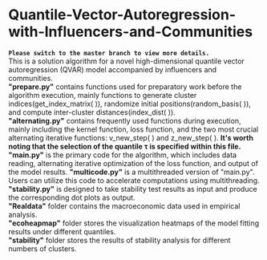 # Quantile-Vector-Autoregression-with-Influencers-and-Communities
**``Please switch to the master branch to view more details.``**<br>
This is a solution algorithm for a novel high-dimensional quantile vector autoregression (QVAR) model accompanied by influencers and communities.<br>
**"prepare.py"** contains functions used for preparatory work before the algorithm execution, mainly functions to generate cluster indices(get_index_matrix( )), randomize initial positions(random_basis( )), and compute inter-cluster distances(index_dist( )).<br>
**"alternating.py"** contains frequently used functions during execution, mainly including the kernel function, loss function, and the two most crucial alternating iterative functions: v_new_step( ) and z_new_step( ). **It's worth noting that the selection of the quantile τ is specified within this file.** <br>
**"main.py"** is the primary code for the algorithm, which includes data reading, alternating iterative optimization of the loss function, and output of the model results.
**"multicode.py"** is a multithreaded version of "main.py". Users can utilize this code to accelerate computations using multithreading.<br>
**"stability.py"** is designed to take stability test results as input and produce the corresponding dot plots as output.<br>
**"Realdata"** folder contains the macroeconomic data used in empirical analysis.<br>
**"ecoheapmap"** folder stores the visualization heatmaps of the model fitting results under different quantiles.<br>
**"stability"** folder stores the results of stability analysis for different numbers of clusters.<br>
